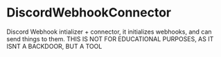 # DiscordWebhookConnector
Discord Webhook intializer + connector, it initializes webhooks, and can send things to them. THIS IS NOT FOR EDUCATIONAL PURPOSES, AS IT ISNT A BACKDOOR, BUT A TOOL
